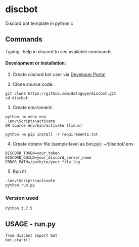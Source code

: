 # discbot
Discord bot template in pythonic

## Commands
Typing -help in discord to see available commands

#### Development or Installation:
1. Create discord bot user via [Developer Portal](https://discordpy.readthedocs.io/en/latest/discord.html)

2. Clone source code:
```
git clone https://github.com/datnguye/discbot.git
cd discbot
```

3. Create enviroment:
```
python -m venv env
.\env\Scripts\activate
OR source env/bin/activate (linux)

python -m pip install -r requirements.txt

```

4. Create dotenv file (sample level as bot.py): ~/discbot/.env
```
DISCORD_TOKEN=your_token
DISCORD_GUILD=your_discord_server_name
ERROR_PATH=/path/to/your_file.log
```

5. Run it!
```
.\env\Scripts\activate
python run.py
```

### Version used
```
Python 3.7.5
```

## USAGE - run.py

```
from discbot import bot
bot.start()
```